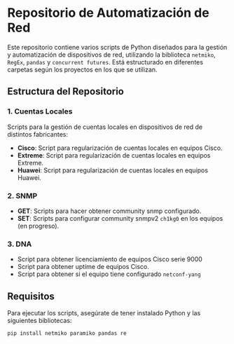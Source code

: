 # Repositorio de Automatización de Red

Este repositorio contiene varios scripts de Python diseñados para la gestión y automatización de dispositivos de red, utilizando la biblioteca `netmiko`, `RegEx`, `pandas` y `concurrent futures`. Está estructurado en diferentes carpetas según los proyectos en los que se utilizan.

## Estructura del Repositorio

### 1. **Cuentas Locales**

Scripts para la gestión de cuentas locales en dispositivos de red de distintos fabricantes:

- **Cisco**: Script para regularización de cuentas locales en equipos Cisco.
- **Extreme**: Script para regularización de cuentas locales en equipos Extreme.
- **Huawei**: Script para regularización de cuentas locales en equipos Huawei.

### 2. **SNMP**

- **GET**: Scripts para hacer obtener community snmp configurado.
- **SET**: Scripts para configurar community snmpv2 `ch1kg0` en los equipos (en progreso).

### 3. **DNA**

- Script para obtener licenciamiento de equipos Cisco serie 9000
- Script para obtener uptime de equipos Cisco.
- Script para obtener si el equipo tiene configurado `netconf-yang`

## Requisitos

Para ejecutar los scripts, asegúrate de tener instalado Python y las siguientes bibliotecas:

```bash
pip install netmiko paramiko pandas re
```
